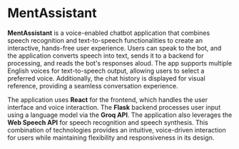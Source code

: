 # MentAssistant

**MentAssistant** is a voice-enabled chatbot application that combines speech recognition and text-to-speech functionalities to create an interactive, hands-free user experience. Users can speak to the bot, and the application converts speech into text, sends it to a backend for processing, and reads the bot's responses aloud. The app supports multiple English voices for text-to-speech output, allowing users to select a preferred voice. Additionally, the chat history is displayed for visual reference, providing a seamless conversation experience.

The application uses **React** for the frontend, which handles the user interface and voice interaction. The **Flask** backend processes user input using a language model via the **Groq API**. The application also leverages the **Web Speech API** for speech recognition and speech synthesis. This combination of technologies provides an intuitive, voice-driven interaction for users while maintaining flexibility and responsiveness in its design.
